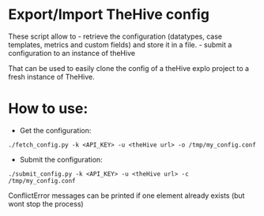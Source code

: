 # Export/Import TheHive config

These script allow to
    - retrieve the configuration (datatypes, case templates, metrics and custom fields) and store it in a file.
    - submit a configuration to an instance of theHive
    
That can be used to easily clone the config of a theHive explo project to a fresh instance of TheHive.



# How to use:

- Get the configuration:

```
./fetch_config.py -k <API_KEY> -u <theHive url> -o /tmp/my_config.conf
```

- Submit the configuration:
```
./submit_config.py -k <API_KEY> -u <theHive url> -c /tmp/my_config.conf
```
 ConflictError messages can be printed if one element already exists (but wont stop the process)
